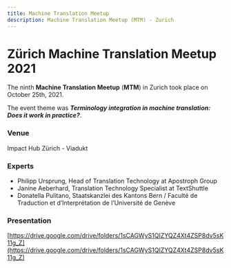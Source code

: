 ```yaml
---
title: Machine Translation Meetup
description: Machine Translation Meetup (MTM) - Zurich 
---
```


# Zürich Machine Translation Meetup 2021

The ninth **Machine Translation Meetup** (**MTM**) in Zurich took place on October 25th, 2021.

The event theme was _**Terminology integration in machine translation: Does it work in practice?**_.

### Venue
Impact Hub Zürich - Viadukt

### Experts

- Philipp Ursprung, Head of Translation Technology at Apostroph Group
- Janine Aeberhard, Translation Technology Specialist at TextShuttle
- Donatella Pulitano, Staatskanzlei des Kantons Bern / Faculté de Traduction et d’Interprétation de l’Université de Genève

### Presentation
[https://drive.google.com/drive/folders/1sCAGWyS1QIZYQZ4Xt4ZSP8dv5sK11g_Z](https://drive.google.com/drive/folders/1sCAGWyS1QIZYQZ4Xt4ZSP8dv5sK11g_Z)
